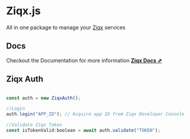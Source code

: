 # Ziqx.js
All in one package to manage your [Ziqx](https://ziqx.cc) services

## Docs
Checkout the Documentation for more information
**[Ziqx Docs ⇗](https://ziqx.cc)**

## Ziqx Auth
```javascript

const auth = new ZiqxAuth();

//Login
auth.login("APP_ID"); // Acquire app ID from Ziqx Developer Console

//Validate Ziqx Token
const isTokenValid:boolean = await auth.validate("TOKEN");

```